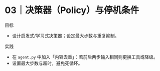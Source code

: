 # 03｜决策器（Policy）与停机条件

目标
- 设计启发式/学习式决策器；设定最大步数与重复抑制。

实践
- 在 `agent.py` 中加入「内容去重」：若前后两步输入相同则更换工具或降级。
- 设置最大步数与超时，避免死循环。

